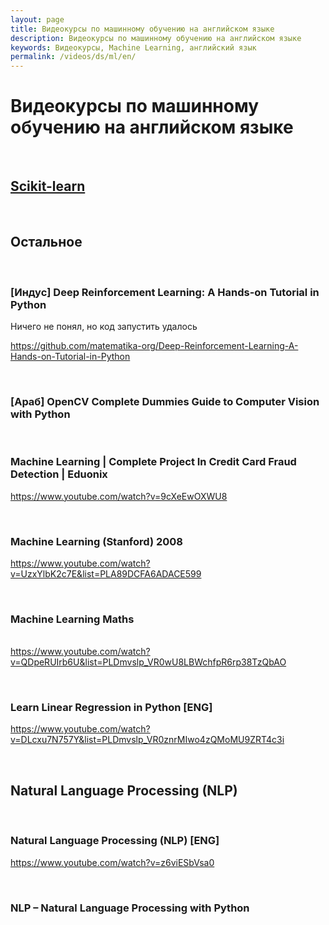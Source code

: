 ```yaml
---
layout: page
title: Видеокурсы по машинному обучению на английском языке
description: Видеокурсы по машинному обучению на английском языке
keywords: Видеокурсы, Machine Learning, английский язык
permalink: /videos/ds/ml/en/
---
```


# Видеокурсы по машинному обучению на английском языке

<br/>

## [Scikit-learn](/videos/ds/ml/scikit-learn/en/)

<br/>

## Остальное

<br/>

### [Индус] Deep Reinforcement Learning: A Hands-on Tutorial in Python

Ничего не понял, но код запустить удалось

https://github.com/matematika-org/Deep-Reinforcement-Learning-A-Hands-on-Tutorial-in-Python

<br/>

### [Араб] OpenCV Complete Dummies Guide to Computer Vision with Python

<br/>

### Machine Learning | Complete Project In Credit Card Fraud Detection | Eduonix

https://www.youtube.com/watch?v=9cXeEwOXWU8

<br/>

### Machine Learning (Stanford) 2008

https://www.youtube.com/watch?v=UzxYlbK2c7E&list=PLA89DCFA6ADACE599

<br/>

### Machine Learning Maths

<br/> https://www.youtube.com/watch?v=QDpeRUIrb6U&list=PLDmvslp_VR0wU8LBWchfpR6rp38TzQbAO

<br/>

### Learn Linear Regression in Python [ENG]

https://www.youtube.com/watch?v=DLcxu7N757Y&list=PLDmvslp_VR0znrMIwo4zQMoMU9ZRT4c3i

<br/>

## Natural Language Processing (NLP)

<br/>

### Natural Language Processing (NLP) [ENG]

https://www.youtube.com/watch?v=z6viESbVsa0

<br/>

### NLP – Natural Language Processing with Python
